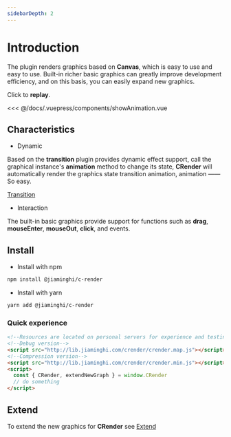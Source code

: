 ```yaml
---
sidebarDepth: 2
---
```


# Introduction

The plugin renders graphics based on **Canvas**, which is easy to use and easy to use. Built-in richer basic graphics can greatly improve development efficiency, and on this basis, you can easily expand new graphics.

<show-animation />

Click to **replay**.

<fold-box title="Click to expand or collapse">
<<< @/docs/.vuepress/components/showAnimation.vue
</fold-box>

## Characteristics

* Dynamic

Based on the **transition** plugin provides dynamic effect support, call the graphical instance's **animation** method to change its state, **CRender** will automatically render the graphics state transition animation, animation —— So easy.

[Transition](http://transition.jiaminghi.com/)

* Interaction

The built-in basic graphics provide support for functions such as **drag**, **mouseEnter**, **mouseOut**, **click**, and events.

## Install

* Install with npm

```sh
npm install @jiaminghi/c-render
```

* Install with yarn

```sh
yarn add @jiaminghi/c-render
```

### Quick experience

```html
<!--Resources are located on personal servers for experience and testing only, do not use in production environments-->
<!--Debug version-->
<script src="http://lib.jiaminghi.com/crender/crender.map.js"></script>
<!--Compression version-->
<script src="http://lib.jiaminghi.com/crender/crender.min.js"></script>
<script>
  const { CRender, extendNewGraph } = window.CRender
  // do something
</script>
```

## Extend

To extend the new graphics for **CRender** see [Extend](/EN/extend/#extend)
